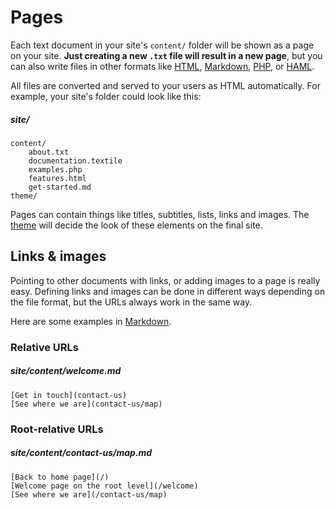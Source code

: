 
# Pages

Each text document in your site's `content/` folder will be shown as a page on your site. **Just creating a new `.txt` file will result in a new page**, but you can also write files in other formats like [HTML](/technical-docs/template-formats/HTML), [Markdown](/technical-docs/template-formats/text-and-markdown), [PHP](/technical-docs/template-formats/PHP), or [HAML](/technical-docs/template-formats/twig).

All files are converted and served to your users as HTML automatically. For example, your site's folder could look like this:

##### site/
	content/
		about.txt
		documentation.textile
		examples.php
		features.html
		get-started.md
	theme/

Pages can contain things like titles, subtitles, lists, links and images. The [theme](theme) will decide the look of these elements on the final site.



## Links & images

Pointing to other documents with links, or adding images to a page is really easy. Defining links and images can be done in different ways depending on the file format, but the URLs always work in the same way.

Here are some examples in [Markdown](/technical-docs/template-formats/text-and-markdown).

### Relative URLs

##### site/content/welcome.md
	[Get in touch](contact-us)
	[See where we are](contact-us/map)

### Root-relative URLs

##### site/content/contact-us/map.md
	[Back to home page](/)
	[Welcome page on the root level](/welcome)
	[See where we are](/contact-us/map)
